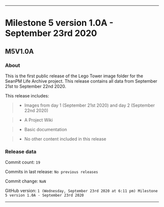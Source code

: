 
***

# Milestone 5 version 1.0A - September 23rd 2020

## M5V1.0A

### About

This is the first public release of the Lego Tower image folder for the SeanPM Life Archive project. This release contains all data from September 21st to September 22nd 2020.

This release includes:

> * Images from day 1 (September 21st 2020) and day 2 (September 22nd 2020)

> * A Project Wiki

> * Basic documentation

> * No other content included in this release

### Release data

Commit count: `19`

Commits in last release: `No previous releases`

Commit change: `NaN`

GitHub version: `1 (Wednesday, September 23rd 2020 at 6:11 pm) Milestone 5 version 1.0A - September 23rd 2020`

***
